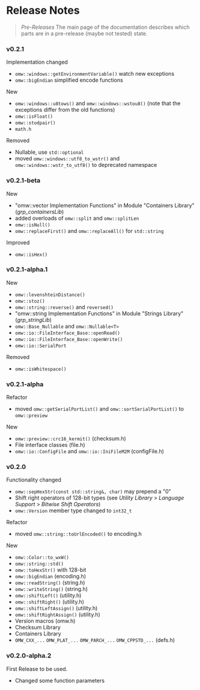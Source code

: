 # Release Notes

> _Pre-Releases_
> The main page of the documentation describes which parts are in
> a pre-release (maybe not tested) state.



### v0.2.1

Implementation changed
 - `omw::windows::getEnvironmentVariable()` watch new exceptions
 - `omw::bigEndian` simplified encode functions

New
 - `omw::windows::u8tows()` and `omw::windows::wstou8()` (note that the exceptions differ from the old functions)
 - `omw::isFloat()`
 - `omw::stodpair()`
 - `math.h`

Removed
 - Nullable, use `std::optional`
 - moved `omw::windows::utf8_to_wstr()` and `omw::windows::wstr_to_utf8()` to deprecated namespace



### v0.2.1-beta

New
 - "omw::vector Implementation Functions" in Module "Containers Library" (*grp_containersLib*)
 - added overloads of `omw::split` and `omw::splitLen`
 - `omw::isNull()`
 - `omw::replaceFirst()` and `omw::replaceAll()` for `std::string`

Improved
 - `omw::isHex()`



### v0.2.1-alpha.1

New
 - `omw::levenshteinDistance()`
 - `omw::stoz()`
 - `omw::string::reverse()` and `reversed()`
 - "omw::string Implementation Functions" in Module "Strings Library" (*grp_stringLib*)
 - `omw::Base_Nullable` and `omw::Nullable<T>`
 - `omw::io::FileInterface_Base::openRead()`
 - `omw::io::FileInterface_Base::openWrite()`
 - `omw::io::SerialPort`

Removed
 - `omw::isWhitespace()`



### v0.2.1-alpha

Refactor
 - moved `omw::getSerialPortList()` and `omw::sortSerialPortList()` to `omw::preview`

New
 - `omw::preview::crc16_kermit()` (checksum.h)
 - File interface classes (file.h)
 - `omw::io::ConfigFile` and `omw::io::IniFileM2M` (configFile.h)



### v0.2.0

Functionality changed
 - `omw::sepHexStr(const std::string&, char)` may prepend a "0"
 - Shift right operators of 128-bit types (see  _Utility Library_ > _Language Support_ > _Bitwise Shift Operators_)
 - `omw::Version` member type changed to `int32_t`

Refactor
- moved `omw::string::toUrlEncoded()` to encoding.h

New
 - `omw::Color::to_wxW()`
 - `omw::string::std()`
 - `omw::toHexStr()` with 128-bit
 - `omw::bigEndian` (encoding.h)
 - `omw::readString()` (string.h)
 - `omw::writeString()` (string.h)
 - `omw::shiftLeft()` (utility.h)
 - `omw::shiftRight()` (utility.h)
 - `omw::shiftLeftAssign()` (utility.h)
 - `omw::shiftRightAssign()` (utility.h)
 - Version macros (omw.h)
 - Checksum Library
 - Containers Library
 - `OMW_CXX_...` `OMW_PLAT_...` `OMW_PARCH_...` `OMW_CPPSTD_...` (defs.h)



### v0.2.0-alpha.2

First Release to be used.
 - Changed some function parameters
